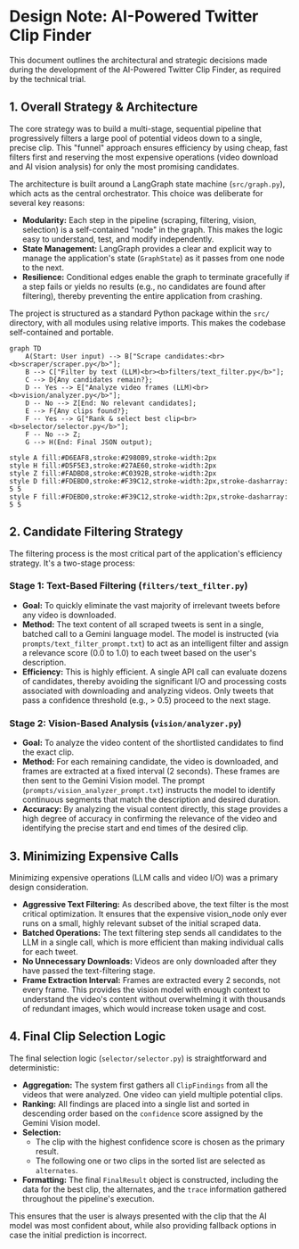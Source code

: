 # Design Note: AI-Powered Twitter Clip Finder

This document outlines the architectural and strategic decisions made during the development of the AI-Powered Twitter Clip Finder, as required by the technical trial.

## 1. Overall Strategy & Architecture

The core strategy was to build a multi-stage, sequential pipeline that progressively filters a large pool of potential videos down to a single, precise clip. This "funnel" approach ensures efficiency by using cheap, fast filters first and reserving the most expensive operations (video download and AI vision analysis) for only the most promising candidates.

The architecture is built around a LangGraph state machine (`src/graph.py`), which acts as the central orchestrator. This choice was deliberate for several key reasons:

- **Modularity:** Each step in the pipeline (scraping, filtering, vision, selection) is a self-contained "node" in the graph. This makes the logic easy to understand, test, and modify independently.
- **State Management:** LangGraph provides a clear and explicit way to manage the application's state (`GraphState`) as it passes from one node to the next.
- **Resilience:** Conditional edges enable the graph to terminate gracefully if a step fails or yields no results (e.g., no candidates are found after filtering), thereby preventing the entire application from crashing.

The project is structured as a standard Python package within the `src/` directory, with all modules using relative imports. This makes the codebase self-contained and portable.

```mermaid
graph TD
    A(Start: User input) --> B["Scrape candidates:<br><b>scraper/scraper.py</b>"];
    B --> C["Filter by text (LLM)<br><b>filters/text_filter.py</b>"];
    C --> D{Any candidates remain?};
    D -- Yes --> E["Analyze video frames (LLM)<br><b>vision/analyzer.py</b>"];
    D -- No --> Z[End: No relevant candidates];
    E --> F{Any clips found?};
    F -- Yes --> G["Rank & select best clip<br><b>selector/selector.py</b>"];
    F -- No --> Z;
    G --> H(End: Final JSON output);

style A fill:#D6EAF8,stroke:#2980B9,stroke-width:2px
style H fill:#D5F5E3,stroke:#27AE60,stroke-width:2px
style Z fill:#FADBD8,stroke:#C0392B,stroke-width:2px
style D fill:#FDEBD0,stroke:#F39C12,stroke-width:2px,stroke-dasharray: 5 5
style F fill:#FDEBD0,stroke:#F39C12,stroke-width:2px,stroke-dasharray: 5 5
```

## 2. Candidate Filtering Strategy

The filtering process is the most critical part of the application's efficiency strategy. It's a two-stage process:

### Stage 1: Text-Based Filtering (`filters/text_filter.py`)

- **Goal:** To quickly eliminate the vast majority of irrelevant tweets before any video is downloaded.
- **Method:** The text content of all scraped tweets is sent in a single, batched call to a Gemini language model. The model is instructed (via `prompts/text_filter_prompt.txt`) to act as an intelligent filter and assign a relevance score (0.0 to 1.0) to each tweet based on the user's description.
- **Efficiency:** This is highly efficient. A single API call can evaluate dozens of candidates, thereby avoiding the significant I/O and processing costs associated with downloading and analyzing videos. Only tweets that pass a confidence threshold (e.g., > 0.5) proceed to the next stage.

### Stage 2: Vision-Based Analysis (`vision/analyzer.py`)

- **Goal:** To analyze the video content of the shortlisted candidates to find the exact clip.
- **Method:** For each remaining candidate, the video is downloaded, and frames are extracted at a fixed interval (2 seconds). These frames are then sent to the Gemini Vision model. The prompt (`prompts/vision_analyzer_prompt.txt`) instructs the model to identify continuous segments that match the description and desired duration.
- **Accuracy:** By analyzing the visual content directly, this stage provides a high degree of accuracy in confirming the relevance of the video and identifying the precise start and end times of the desired clip.

## 3. Minimizing Expensive Calls

Minimizing expensive operations (LLM calls and video I/O) was a primary design consideration.

- **Aggressive Text Filtering:** As described above, the text filter is the most critical optimization. It ensures that the expensive vision_node only ever runs on a small, highly relevant subset of the initial scraped data.
- **Batched Operations:** The text filtering step sends all candidates to the LLM in a single call, which is more efficient than making individual calls for each tweet.
- **No Unnecessary Downloads:** Videos are only downloaded after they have passed the text-filtering stage.
- **Frame Extraction Interval:** Frames are extracted every 2 seconds, not every frame. This provides the vision model with enough context to understand the video's content without overwhelming it with thousands of redundant images, which would increase token usage and cost.

## 4. Final Clip Selection Logic

The final selection logic (`selector/selector.py`) is straightforward and deterministic:

- **Aggregation:** The system first gathers all `ClipFindings` from all the videos that were analyzed. One video can yield multiple potential clips.
- **Ranking:** All findings are placed into a single list and sorted in descending order based on the `confidence` score assigned by the Gemini Vision model.
- **Selection:**
  - The clip with the highest confidence score is chosen as the primary result.
  - The following one or two clips in the sorted list are selected as `alternates`.
- **Formatting:** The final `FinalResult` object is constructed, including the data for the best clip, the alternates, and the `trace` information gathered throughout the pipeline's execution.

This ensures that the user is always presented with the clip that the AI model was most confident about, while also providing fallback options in case the initial prediction is incorrect.
